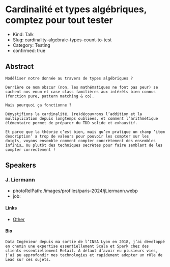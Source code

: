 # Cardinalité et types algébriques, comptez pour tout tester

- Kind: Talk
- Slug: cardinality-algebraic-types-count-to-test
- Category: Testing
- confirmed: true

## Abstract

```
Modéliser notre donnée au travers de types algébriques ?

Derrière ce nom obscur (non, les mathématiques ne font pas peur) se cachent nos enum et case class familières aux intérêts bien connus (fonction pure, pattern matching & co).

Mais pourquoi ça fonctionne ?

Démystifions la cardinalité, (re)découvrons l’addition et la multiplication depuis longtemps oubliées, et comment l’arithmétique élémentaire permet de préparer du TDD solide et exhaustif.

Et parce que la théorie c’est bien, mais qu’en pratique un champ ‘item description’ a trop de valeurs pour pouvoir les compter sur les doigts, voyons ensemble comment compter concrètement des ensembles infinis… Ou plutôt des techniques secrètes pour faire semblant de les compter correctement !
```

## Speakers

### J. Liermann

- photoRelPath: /images/profiles/paris-2024/jLiermann.webp
- job:

#### Links

- [Other](https://github.com/jeliermann)

#### Bio

```
Data Ingénieur depuis ma sortie de l’INSA Lyon en 2018, j’ai développé en chemin une expertise essentiellement Scala et Spark chez des clients essentiellement Retail. A défaut d’avoir eu plusieurs vies, j’ai pu approfondir mes technologies et rapidement adopter un rôle de Lead sur ces sujets.
```
